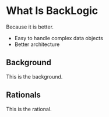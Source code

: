 # What Is BackLogic

Because it is better.

- Easy to handle complex data objects
- Better architecture


## Background

This is the background.

## Rationals

This is the rational.
